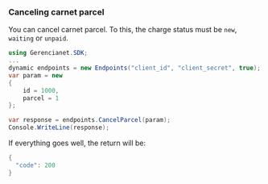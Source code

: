### Canceling carnet parcel

You can cancel carnet parcel. To this, the charge status must be `new`, `waiting` or `unpaid`.

```c#
using Gerencianet.SDK;
...
dynamic endpoints = new Endpoints("client_id", "client_secret", true);
var param = new
{
    id = 1000, 
    parcel = 1
};

var response = endpoints.CancelParcel(param);
Console.WriteLine(response);
```

If everything goes well, the return will be:

```c#
{
  "code": 200
}
```

